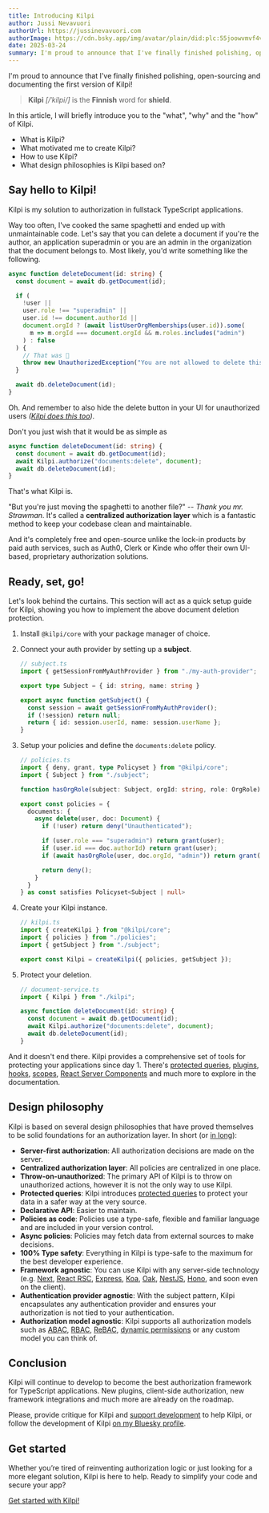 ```yaml
---
title: Introducing Kilpi
author: Jussi Nevavuori
authorUrl: https://jussinevavuori.com
authorImage: https://cdn.bsky.app/img/avatar/plain/did:plc:55joowvmvf4vw6n734h7skux/bafkreih2usu2wuuwrytodiqhylcfio77mozhzoqfbxi2sugvwf5g5wvxc4@jpeg
date: 2025-03-24
summary: I'm proud to announce that I've finally finished polishing, open-sourcing and documenting the first version of Kilpi!
---
```


I'm proud to announce that I've finally finished polishing, open-sourcing and documenting the first version of Kilpi!

> **Kilpi** _[/ˈkilpi/]_ is the **Finnish** word for **shield**.

In this article, I will briefly introduce you to the "what", "why" and the "how" of Kilpi.

- What is Kilpi?
- What motivated me to create Kilpi?
- How to use Kilpi?
- What design philosophies is Kilpi based on?

## Say hello to Kilpi!

Kilpi is my solution to authorization in fullstack TypeScript applications.

Way too often, I've cooked the same spaghetti and ended up with unmaintainable code. Let's say that you can delete a document if you're the author, an application superadmin or you are an admin in the organization that the document belongs to. Most likely, you'd write something like the following.

```ts 
async function deleteDocument(id: string) {
  const document = await db.getDocument(id);

  if ( 
    !user ||
    user.role !== "superadmin" ||
    user.id !== document.authorId ||
    document.orgId ? (await listUserOrgMemberships(user.id)).some(
      m => m.orgId === document.orgId && m.roles.includes("admin")
    ) : false
  ) {
    // That was 🍝
    throw new UnauthorizedException("You are not allowed to delete this document");
  }

  await db.deleteDocument(id);
}
```

Oh. And remember to also hide the delete button in your UI for unauthorized users _([Kilpi does this too](/docs/plugins/react-server-components))_.

Don't you just wish that it would be as simple as

```ts {3}
async function deleteDocument(id: string) {
  const document = await db.getDocument(id);
  await Kilpi.authorize("documents:delete", document);
  await db.deleteDocument(id);
}
```

That's what Kilpi is.

"But you're just moving the spaghetti to another file?" -- _Thank you mr. Strawman_. It's called a **centralized authorization layer** which is a fantastic method to keep your codebase clean and maintainable.

And it's completely free and open-source unlike the lock-in products by paid auth services, such as Auth0, Clerk or Kinde who offer their own UI-based, proprietary authorization solutions.

## Ready, set, go!

Let's look behind the curtains. This section will act as a quick setup guide for Kilpi, showing you how to implement the above document deletion protection.

1. Install `@kilpi/core` with your package manager of choice.
2. Connect your auth provider by setting up a **subject**.

    ```ts
    // subject.ts
    import { getSessionFromMyAuthProvider } from "./my-auth-provider";

    export type Subject = { id: string, name: string }

    export async function getSubject() {  
      const session = await getSessionFromMyAuthProvider();
      if (!session) return null;
      return { id: session.userId, name: session.userName };
    }
    ```

3. Setup your policies and define the `documents:delete` policy.

    ```ts
    // policies.ts
    import { deny, grant, type Policyset } from "@kilpi/core";
    import { Subject } from "./subject";

    function hasOrgRole(subject: Subject, orgId: string, role: OrgRole): Promise<boolean> { ... }

    export const policies = {
      documents: {
        async delete(user, doc: Document) {
          if (!user) return deny("Unauthenticated");

          if (user.role === "superadmin") return grant(user);
          if (user.id === doc.authorId) return grant(user);
          if (await hasOrgRole(user, doc.orgId, "admin")) return grant(user);

          return deny();
        }
      }
    } as const satisfies Policyset<Subject | null>
    ```

4. Create your Kilpi instance.

    ```ts
    // kilpi.ts
    import { createKilpi } from "@kilpi/core";
    import { policies } from "./policies";  
    import { getSubject } from "./subject";

    export const Kilpi = createKilpi({ policies, getSubject });
    ```

5. Protect your deletion.

    ```ts
    // document-service.ts
    import { Kilpi } from "./kilpi";

    async function deleteDocument(id: string) {
      const document = await db.getDocument(id);
      await Kilpi.authorize("documents:delete", document);
      await db.deleteDocument(id);
    }
    ```

And it doesn't end there. Kilpi provides a comprehensive set of tools for protecting your applications since day 1. There's [protected queries](/docs/concepts/protected-query), [plugins](/docs/concepts/docs/plugins), [hooks](/docs/concepts/hooks), [scopes](/docs/concepts/scopes), [React Server Components](/docs/plugins/react-server-components) and much more to explore in the documentation.

## Design philosophy

Kilpi is based on several design philosophies that have proved themselves to be solid foundations for an authorization layer. In short (or [in long](/docs/getting-started/introduction)):

- **Server-first authorization**: All authorization decisions are made on the server.
- **Centralized authorization layer**: All policies are centralized in one place.
- **Throw-on-unauthorized**: The primary API of Kilpi is to throw on unauthorized actions, however it is not the only way to use Kilpi.
- **Protected queries**: Kilpi introduces [protected queries](/docs/concepts/protected-query) to protect your data in a safer way at the very source.
- **Declarative API**: Easier to maintain.
- **Policies as code**: Policies use a type-safe, flexible and familiar language and are included in your version control.
- **Async policies**: Policies may fetch data from external sources to make decisions.
- **100% Type safety**: Everything in Kilpi is type-safe to the maximum for the best developer experience.
- **Framework agnostic**: You can use Kilpi with any server-side technology (e.g. [Next](/docs/installation/next), [React RSC](/docs/plugins/react-server-components), [Express](/docs/installation/express), [Koa](/docs/installation/koa), [Oak](/docs/installation/oak), [NestJS](/docs/installation/nest-js), [Hono](/docs/installation/hono), and soon even on the client).
- **Authentication provider agnostic**: With the subject pattern, Kilpi encapsulates any authentication provider and ensures your authorization is not tied to your authentication.
- **Authorization model agnostic**: Kilpi supports all authorization models such as [ABAC](/docs/advanced/abac), [RBAC](/docs/advanced/rbac), [ReBAC](/docs/advanced/rebac), [dynamic permissions](/docs/advanced/permissions) or any custom model you can think of.

## Conclusion

Kilpi will continue to develop to become the best authorization framework for TypeScript applications. New plugins, client-side authorization, new framework integrations and much more are already on the roadmap.

Please, provide critique for Kilpi and [support development](/docs/getting-started/support) to help Kilpi, or follow the development of Kilpi [on my Bluesky profile](https://bsky.app/profile/jussinevavuori.com).

## Get started

Whether you’re tired of reinventing authorization logic or just looking for a more elegant solution, Kilpi is here to help. Ready to simplify your code and secure your app?

[Get started with Kilpi!](/docs/getting-started/quickstart)